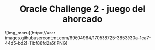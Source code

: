 <h1 align="center">Oracle Challenge 2 - juego del ahorcado</h1>
![img_menu](https://user-images.githubusercontent.com/69604964/170538725-3853930a-1ca7-44d5-bd21-11bf88fd2a5f.PNG)
